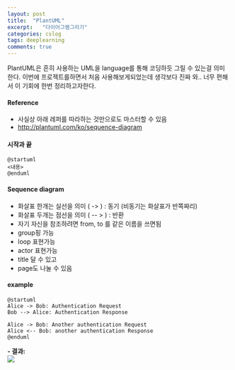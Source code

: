 ```yaml
---
layout: post
title:  "PlantUML"
excerpt:   "다이어그램그리기"
categories: cslog
tags: deeplearning
comments: true
---
```


PlantUML은 흔히 사용하는 UML을 language를 통해 코딩하듯 그릴 수 있는걸 의미한다. 이번에 프로젝트를하면서 처음 사용해보게되었는데 생각보다 진짜 와.. 너무 편해서 이 기회에 한번 정리하고자한다.
#### Reference
- 사실상 아래 레퍼를 따라하는 것만으로도 마스터할 수 있음
- http://plantuml.com/ko/sequence-diagram


#### 시작과 끝
```
@startuml
<내용>
@enduml
```

#### Sequence diagram
- 화살표 한개는 실선을 의미 ( -> ) : 동기 (비동기는 화살표가 반쪽짜리)
- 화살표 두개는 점선을 의미 ( -- > ) : 반환
- 자기 자신을 참조하려면 from, to 를 같은 이름을 쓰면됨
- group핑 가능
- loop 표현가능
- actor 표현가능
- title 달 수 있고
- page도 나눌 수 있음


#### example


```
@startuml
Alice -> Bob: Authentication Request
Bob --> Alice: Authentication Response

Alice -> Bob: Another authentication Request
Alice <-- Bob: another authentication Response
@enduml
```
**- 결과:**   
![](https://eagle705.github.io/_posts/assets/markdown-img-paste-20190319101130516.png)
